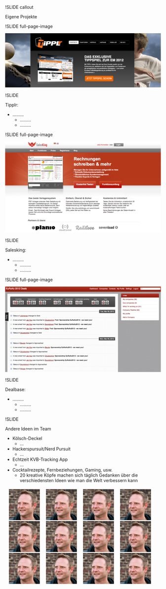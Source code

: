 !SLIDE callout

Eigene Projekte

!SLIDE full-page-image

![Tipplr.de - Ein Tippspiel als Mitarbeiterbindungs- und Marketinginstrument](tipplr.png)

!SLIDE

Tipplr:

* .........
  * .........
  * .........

!SLIDE full-page-image

![SalesKing.de - SaaS Plattform für Prozesse rund um das Rechnungswesen](salesking.png)

!SLIDE

Salesking:

* .........
  * .........
  * .........

!SLIDE full-page-image

![Dealbaseapp.com - Dealflow app für Unternehmen und Venture Capitals](dealbase_dashboard.png)

!SLIDE

Dealbase:

* .........
  * .........
  * .........

!SLIDE

Andere Ideen im Team

* Kölsch-Deckel
  * ...
* Hackerspursuit/Nerd Pursuit
  * ... 
* Echtzeit KVB-Tracking App
  * ...
* Cocktailrezepte, Fernbeziehungen, Gaming, usw.
  * 20 kreative Köpfe machen sich täglich Gedanken über die verschiedensten Ideen wie man die Welt verbessern kann

<div align="center" style="margin-top:20px"><img src="../schulungen/georg_leciejewski.jpeg" style="margin-right:20px;height:100px"/><img src="../schulungen/georg_leciejewski.jpeg" style="margin-right:20px;height:100px"/><img src="../schulungen/georg_leciejewski.jpeg" style="margin-right:20px;height:100px"/><img src="../schulungen/georg_leciejewski.jpeg" style="margin-right:20px;height:100px"/><img src="../schulungen/georg_leciejewski.jpeg" style="margin-right:20px;height:100px"/><img src="../schulungen/georg_leciejewski.jpeg" style="margin-right:20px;height:100px"/><img src="../schulungen/georg_leciejewski.jpeg" style="margin-right:20px;height:100px"/><img src="../schulungen/georg_leciejewski.jpeg" style="margin-right:20px;height:100px"/><img src="../schulungen/georg_leciejewski.jpeg" style="margin-right:20px;height:100px"/><img src="../schulungen/georg_leciejewski.jpeg" style="margin-right:20px;height:100px"/><img src="../schulungen/georg_leciejewski.jpeg" style="margin-right:20px;height:100px"/><img src="../schulungen/georg_leciejewski.jpeg" style="margin-right:20px;height:100px"/></div>
